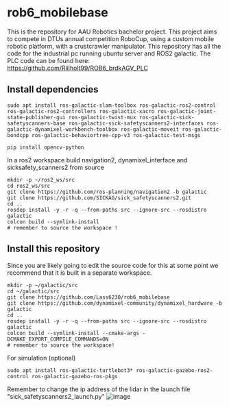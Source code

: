 # rob6_mobilebase
This is the repository for AAU Robotics bachelor project. This project aims to compete in DTUs annual competition RoboCup, using a custom mobile robotic platform, with a crustcrawler manipulator. This repository has all the code for the industrial pc running ubuntu server and ROS2 galactic. The PLC code can be found here: https://github.com/Rlilholt99/ROB6_brdkAGV_PLC  

## Install dependencies
```
sudo apt install ros-galactic-slam-toolbox ros-galactic-ros2-control ros-galactic-ros2-controllers ros-galactic-xacro ros-galactic-joint-state-publisher-gui ros-galactic-twist-mux ros-galactic-sick-safetyscanners-base ros-galactic-sick-safetyscanners2-interfaces ros-galactic-dynamixel-workbench-toolbox ros-galactic-moveit ros-galactic-bondcpp ros-galactic-behaviortree-cpp-v3 ros-galactic-test-msgs

pip install opencv-python
```


In a ros2 workspace build navigation2, dynamixel_interface and sicksafety_scanners2 from source 
```
mkdir -p ~/ros2_ws/src
cd ros2_ws/src
git clone https://github.com/ros-planning/navigation2 -b galactic
git clone https://github.com/SICKAG/sick_safetyscanners2.git 
cd ..
rosdep install -y -r -q --from-paths src --ignore-src --rosdistro galactic
colcon build --symlink-install
# remember to source the workspace !
```

## Install this repository
Since you are likely going to edit the source code for this at some point we recommend that it is built in a separate workspace.
```
mkdir -p ~/galactic/src
cd ~/galactic/src
git clone https://github.com/Lass6230/rob6_mobilebase
git clone https://github.com/dynamixel-community/dynamixel_hardware -b galactic
cd ..
rosdep install -y -r -q --from-paths src --ignore-src --rosdistro galactic
colcon build --symlink-install --cmake-args -DCMAKE_EXPORT_COMPILE_COMMANDS=ON
# remember to source the workspace!
```



For simulation (optional)
```
sudo apt install ros-galactic-turtlebot3* ros-galactic-gazebo-ros2-control ros-galactic-gazebo-ros-pkgs
```

Remember to change the ip address of the lidar in the launch file "sick_safetyscanners2_launch.py"
![image](https://user-images.githubusercontent.com/72868875/221827761-76bf8fb8-b73b-453e-bda0-a2229671764b.png)